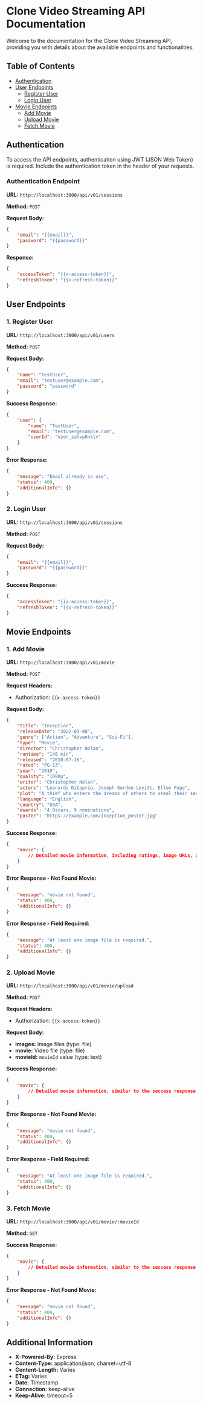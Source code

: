 # Clone Video Streaming API Documentation

Welcome to the documentation for the Clone Video Streaming API, providing you with details about the available endpoints and functionalities.

## Table of Contents

- [Authentication](#authentication)
- [User Endpoints](#user-endpoints)
  - [Register User](#register-user)
  - [Login User](#login-user)
- [Movie Endpoints](#movie-endpoints)
  - [Add Movie](#add-movie)
  - [Upload Movie](#upload-movie)
  - [Fetch Movie](#fetch-movie)

## Authentication

To access the API endpoints, authentication using JWT (JSON Web Token) is required. Include the authentication token in the header of your requests.

### Authentication Endpoint

**URL:** `http://localhost:3000/api/v01/sessions`

**Method:** `POST`

**Request Body:**

```json
{
    "email": "{{email}}",
    "password": "{{password}}"
}
```

**Response:**

```json
{
    "accessToken": "{{x-access-token}}",
    "refreshToken": "{{x-refresh-token}}"
}
```

## User Endpoints

### 1. Register User

**URL:** `http://localhost:3000/api/v01/users`

**Method:** `POST`

**Request Body:**

```json
{
    "name": "TestUser",
    "email": "testuser@example.com",
    "password": "password"
}
```

**Success Response:**

```json
{
    "user": {
        "name": "TestUser",
        "email": "testuser@example.com",
        "userId": "user_zalvp8nxlv"
    }
}
```

**Error Response:**

```json
{
    "message": "Email already in use",
    "status": 409,
    "additionalInfo": {}
}
```

### 2. Login User

**URL:** `http://localhost:3000/api/v01/sessions`

**Method:** `POST`

**Request Body:**

```json
{
    "email": "{{email}}",
    "password": "{{password}}"
}
```

**Success Response:**

```json
{
    "accessToken": "{{x-access-token}}",
    "refreshToken": "{{x-refresh-token}}"
}
```

## Movie Endpoints

### 1. Add Movie

**URL:** `http://localhost:3000/api/v01/movie`

**Method:** `POST`

**Request Headers:**

- Authorization: `{{x-access-token}}`

**Request Body:**

```json
{
    "title": "Inception",
    "releaseDate": "2022-03-08",
    "genre": ["Action", "Adventure", "Sci-Fi"],
    "type": "Movie",
    "director": "Christopher Nolan",
    "runtime": "148 min",
    "released": "2010-07-16",
    "rated": "PG-13",
    "year": "2010",
    "quality": "1080p",
    "writer": "Christopher Nolan",
    "actors": "Leonardo DiCaprio, Joseph Gordon-Levitt, Ellen Page",
    "plot": "A thief who enters the dreams of others to steal their secrets.",
    "language": "English",
    "country": "USA",
    "awards": "4 Oscars, 9 nominations",
    "poster": "https://example.com/inception_poster.jpg"
}
```

**Success Response:**

```json
{
    "movie": {
        // Detailed movie information, including ratings, image URLs, and other metadata
    }
}
```

**Error Response - Not Found Movie:**

```json
{
    "message": "movie not found",
    "status": 404,
    "additionalInfo": {}
}
```

**Error Response - Field Required:**

```json
{
    "message": "At least one image file is required.",
    "status": 400,
    "additionalInfo": {}
}
```

### 2. Upload Movie

**URL:** `http://localhost:3000/api/v01/movie/upload`

**Method:** `POST`

**Request Headers:**

- Authorization: `{{x-access-token}}`

**Request Body:**

- **images:** Image files (type: file)
- **movie:** Video file (type: file)
- **movieId:** `movieId` value (type: text)

**Success Response:**

```json
{
    "movie": {
        // Detailed movie information, similar to the success response of "Add Movie"
    }
}
```

**Error Response - Not Found Movie:**

```json
{
    "message": "movie not found",
    "status": 404,
    "additionalInfo": {}
}
```

**Error Response - Field Required:**

```json
{
    "message": "At least one image file is required.",
    "status": 400,
    "additionalInfo": {}
}
```

### 3. Fetch Movie

**URL:** `http://localhost:3000/api/v01/movie/:movieId`

**Method:** `GET`

**Success Response:**

```json
{
    "movie": {
        // Detailed movie information, similar to the success response of "Add Movie"
    }
}
```

**Error Response - Not Found Movie:**

```json
{
    "message": "movie not found",
    "status": 404,
    "additionalInfo": {}
}
```

## Additional Information

- **X-Powered-By:** Express
- **Content-Type:** application/json; charset=utf-8
- **Content-Length:** Varies
- **ETag:** Varies
- **Date:** Timestamp
- **Connection:** keep-alive
- **Keep-Alive:** timeout=5
